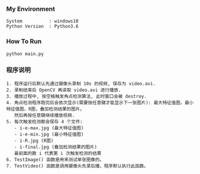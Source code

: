 
### My Environment
    System          : windows10  
    Python Version  : Python3.6


### How To Run
    python main.py

### 程序说明
    1. 程序运行后默认先通过摄像头录制 10s 的视频, 保存为 video.avi.
    2. 录制结束后 OpenCV 再读取 video.avi 进行播放.
    3. 播放过程中, 按空格触发角点检测算法, 此时窗口会被 destroy.
    4. 角点检测程序跑完后会依次显示(需要按任意键才能显示下一张图片): 最大特征值图，最小特征值图，R图，叠加检测结果的图片。
       然后再按任意键继续播放视频.
    5. 每次触发检测都会保存 4 个文件: 
       - i-e-max.jpg (最大特征值图)  
       - i-e-min.jpg (最小特征值图)
       - i-R.jpg (R图)  
       - i-final.jpg (叠加检测结果的图片)
       最前面的数 i 代表第 i 次触发检测的结果
    6. TestImage() 函数是用来测试单张图像的。
    7. TestVideo() 函数是调用摄像头先录后播，程序默认执行此函数。

    
